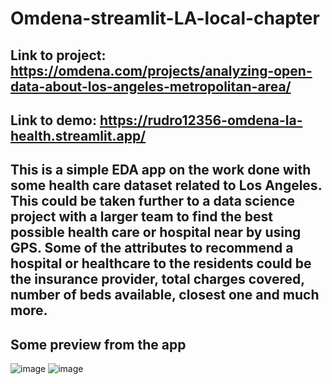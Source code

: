 # Omdena-streamlit-LA-local-chapter
## Link to project: https://omdena.com/projects/analyzing-open-data-about-los-angeles-metropolitan-area/
## Link to demo: https://rudro12356-omdena-la-health.streamlit.app/

## This is a simple EDA app on the work done with some health care dataset related to Los Angeles. This could be taken further to a data science project with a larger team to find the best possible health care or hospital near by using GPS. Some of the attributes to recommend a hospital or healthcare to the residents could be the insurance provider, total charges covered, number of beds available, closest one and much more.

## Some preview from the app
![image](https://user-images.githubusercontent.com/61032181/226139132-348e04f8-3828-4673-85ab-4623caaa011d.png)
![image](https://user-images.githubusercontent.com/61032181/226139178-9d9d8d4a-61a8-4e7c-a8cc-7d12988d3123.png)

